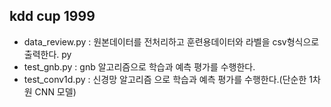 ## kdd cup 1999

- data_review.py  : 원본데이터를 전처리하고 훈련용데이터와 라벨을 csv형식으로 출력한다. py   
- test_gnb.py : gnb 알고리즘으로 학습과 예측 평가를 수행한다.  
- test_conv1d.py :  신경망 알고리즘 으로 학습과 예측 평가를 수행한다.(단순한 1차원 CNN 모델)    
